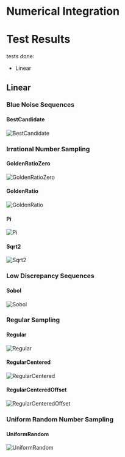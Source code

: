 # Numerical Integration

# Test Results
 tests done:
* Linear
## Linear
### Blue Noise Sequences
#### BestCandidate
![BestCandidate](../../../samples/_1d/blue_noise/Linear_BestCandidate.png)  
### Irrational Number Sampling
#### GoldenRatioZero
![GoldenRatioZero](../../../samples/_1d/irrational_numbers/Linear_GoldenRatioZero.png)  
#### GoldenRatio
![GoldenRatio](../../../samples/_1d/irrational_numbers/Linear_GoldenRatio.png)  
#### Pi
![Pi](../../../samples/_1d/irrational_numbers/Linear_Pi.png)  
#### Sqrt2
![Sqrt2](../../../samples/_1d/irrational_numbers/Linear_Sqrt2.png)  
### Low Discrepancy Sequences
#### Sobol
![Sobol](../../../samples/_1d/lds/Linear_Sobol.png)  
### Regular Sampling
#### Regular
![Regular](../../../samples/_1d/regular/Linear_Regular.png)  
#### RegularCentered
![RegularCentered](../../../samples/_1d/regular/Linear_RegularCentered.png)  
#### RegularCenteredOffset
![RegularCenteredOffset](../../../samples/_1d/regular/Linear_RegularCenteredOffset.png)  
### Uniform Random Number Sampling
#### UniformRandom
![UniformRandom](../../../samples/_1d/uniform_random/Linear_UniformRandom.png)  
